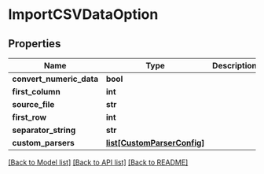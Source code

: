 # ImportCSVDataOption

## Properties
Name | Type | Description | Notes
------------ | ------------- | ------------- | -------------
**convert_numeric_data** | **bool** |  | [optional] 
**first_column** | **int** |  | [optional] 
**source_file** | **str** |  | [optional] 
**first_row** | **int** |  | [optional] 
**separator_string** | **str** |  | [optional] 
**custom_parsers** | [**list[CustomParserConfig]**](CustomParserConfig.md) |  | [optional] 

[[Back to Model list]](../README.md#documentation-for-models) [[Back to API list]](../README.md#documentation-for-api-endpoints) [[Back to README]](../README.md)


